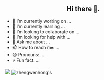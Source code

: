 ## <center>Hi there 👋.</center>

- 🔭 I’m currently working on ...
- 🌱 I’m currently learning ...
- 👯 I’m looking to collaborate on ...
- 🤔 I’m looking for help with ...
- 💬 Ask me about ...
- 📫 How to reach me: ...
- 😄 Pronouns: ...
- ⚡ Fun fact: ...<br>
<!-- [![zhengwenhong's GitHub stats](https://github-readme-stats.vercel.app/api?username=zhengwenhong123)](https://github.com/anuraghazra/github-readme-stats) -->
![](https://github-readme-stats.vercel.app/api?username=zhengwenhong123&show_icons=true&theme=tokyonight)
![zhengwenhong's](https://github-readme-stats.vercel.app/api/top-langs?username=zhengwenhong123&show_icons=true&theme=cobalt)
